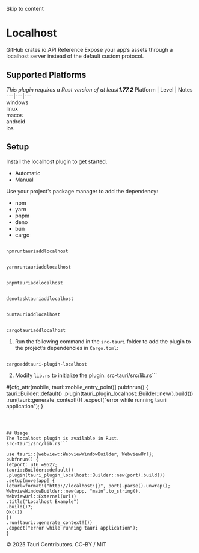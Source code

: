 Skip to content
# Localhost
GitHub crates.io 
API Reference 
Expose your app’s assets through a localhost server instead of the default custom protocol.
## Supported Platforms
_This plugin requires a Rust version of at least**1.77.2**_
Platform | Level | Notes  
---|---|---  
windows  
linux  
macos  
android  
ios  
## Setup
Install the localhost plugin to get started.
  * Automatic 
  * Manual 


Use your project’s package manager to add the dependency:
  * npm 
  * yarn 
  * pnpm 
  * deno 
  * bun 
  * cargo 


```

npmruntauriaddlocalhost

```

```

yarnruntauriaddlocalhost

```

```

pnpmtauriaddlocalhost

```

```

denotasktauriaddlocalhost

```

```

buntauriaddlocalhost

```

```

cargotauriaddlocalhost

```

  1. Run the following command in the `src-tauri` folder to add the plugin to the project’s dependencies in `Cargo.toml`:
```

cargoaddtauri-plugin-localhost

```

  2. Modify `lib.rs` to initialize the plugin:
src-tauri/src/lib.rs```

#[cfg_attr(mobile, tauri::mobile_entry_point)]
pubfnrun() {
tauri::Builder::default()
.plugin(tauri_plugin_localhost::Builder::new().build())
.run(tauri::generate_context!())
.expect("error while running tauri application");
}

```



## Usage
The localhost plugin is available in Rust.
src-tauri/src/lib.rs```

use tauri::{webview::WebviewWindowBuilder, WebviewUrl};
pubfnrun() {
letport: u16 =9527;
tauri::Builder::default()
.plugin(tauri_plugin_localhost::Builder::new(port).build())
.setup(move|app| {
leturl=format!("http://localhost:{}", port).parse().unwrap();
WebviewWindowBuilder::new(app, "main".to_string(), WebviewUrl::External(url))
.title("Localhost Example")
.build()?;
Ok(())
})
.run(tauri::generate_context!())
.expect("error while running tauri application");
}

```

© 2025 Tauri Contributors. CC-BY / MIT
